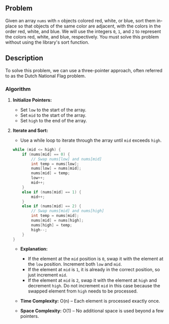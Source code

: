 ## Problem

Given an array `nums` with `n` objects colored red, white, or blue, sort them in-place so that objects of the same color are adjacent, with the colors in the order red, white, and blue. We will use the integers `0`, `1`, and `2` to represent the colors red, white, and blue, respectively. You must solve this problem without using the library's sort function.

## Description

To solve this problem, we can use a three-pointer approach, often referred to as the Dutch National Flag problem. 

### Algorithm

1. **Initialize Pointers:**
   - Set `low` to the start of the array.
   - Set `mid` to the start of the array.
   - Set `high` to the end of the array.

2. **Iterate and Sort:**
   - Use a while loop to iterate through the array until `mid` exceeds `high`.
   
   ```cpp
   while (mid <= high) {
       if (nums[mid] == 0) {
           // Swap nums[low] and nums[mid]
           int temp = nums[low];
           nums[low] = nums[mid];
           nums[mid] = temp;
           low++;
           mid++;
       } 
       else if (nums[mid] == 1) {
           mid++;
       } 
       else if (nums[mid] == 2) {
           // Swap nums[mid] and nums[high]
           int temp = nums[mid];
           nums[mid] = nums[high];
           nums[high] = temp;
           high--;
       }
   }
   ```

   - **Explanation:**
     - If the element at the `mid` position is `0`, swap it with the element at the `low` position. Increment both `low` and `mid`.
     - If the element at `mid` is `1`, it is already in the correct position, so just increment `mid`.
     - If the element at `mid` is `2`, swap it with the element at `high` and decrement `high`. Do not increment `mid` in this case because the swapped element from `high` needs to be processed.

   - **Time Complexity:** O(n) – Each element is processed exactly once.
   - **Space Complexity:** O(1) – No additional space is used beyond a few pointers.
